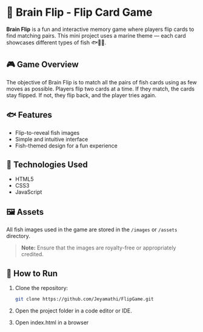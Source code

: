 # 🧠 Brain Flip - Flip Card Game

**Brain Flip** is a fun and interactive memory game where players flip cards to find matching pairs. This mini project uses a marine theme — each card showcases different types of fish 🐟🐠🐡.

## 🎮 Game Overview

The objective of Brain Flip is to match all the pairs of fish cards using as few moves as possible. Players flip two cards at a time. If they match, the cards stay flipped. If not, they flip back, and the player tries again.

## 🐟 Features

- Flip-to-reveal fish images
- Simple and intuitive interface
- Fish-themed design for a fun experience

## 🧱 Technologies Used

- HTML5  
- CSS3  
- JavaScript 
## 🖼️ Assets

All fish images used in the game are stored in the `/images` or `/assets` directory.

> **Note:** Ensure that the images are royalty-free or appropriately credited.

## 🚀 How to Run

1. Clone the repository:

   ```bash
   git clone https://github.com/Jeyamathi/FlipGame.git

2. Open the project folder in a code editor or IDE.

3. Open index.html in a browser